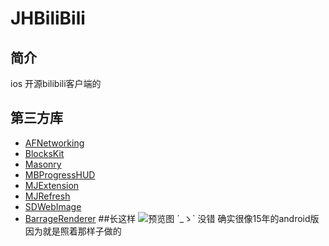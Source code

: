 # JHBiliBili
## 简介
ios 开源bilibili客户端的
## 第三方库
* [AFNetworking](https://github.com/AFNetworking/AFNetworking)
* [BlocksKit](https://github.com/zwaldowski/BlocksKit)
* [Masonry](https://github.com/jdg/MBProgressHUD)
* [MBProgressHUD](MBProgressHUD)
* [MJExtension](https://github.com/CoderMJLee/MJExtension)
* [MJRefresh](https://github.com/CoderMJLee/MJRefresh)
* [SDWebImage](https://github.com/rs/SDWebImage)
* [BarrageRenderer](https://github.com/unash/BarrageRenderer)
##长这样
![预览图](https://github.com/sunsx9316/JHBiliBili/image/1.png)
´_ゝ` 没错 确实很像15年的android版 因为就是照着那样子做的